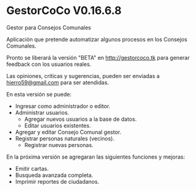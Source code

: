 GestorCoCo V0.16.6.8
==========

Gestor para Consejos Comunales

Aplicación que pretende automatizar algunos procesos en los Consejos Comunales.

Pronto se liberará la versión "BETA" en http://gestorcoco.tk para generar feedback con los usuarios reales.

Las opiniones, criticas y sugerencias, pueden ser enviadas a hierro59@gmail.com para ser atendidas.

En esta versión se puede:

* Ingresar como administrador o editor.
* Administrar usuarios.
	* Agregar nuevos usuarios a la base de datos.
	* Editar usuarios existentes.
* Agregar y editar Consejo Comunal gestor.
* Registrar personas naturales (vecinos).
	* Registrar nuevas personas.

En la próxima versión se agregaran las siguientes funciones y mejoras:

* Emitir cartas.
* Busqueda avanzada completa.
* Imprimir reportes de ciudadanos.
